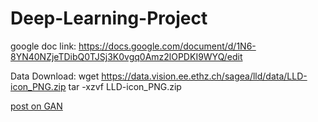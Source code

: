 # Deep-Learning-Project

google doc link: https://docs.google.com/document/d/1N6-8YN40NZjeTDibQ0TJSj3K0vgq0Amz2lOPDKI9WYQ/edit

Data Download:
wget https://data.vision.ee.ethz.ch/sagea/lld/data/LLD-icon_PNG.zip
tar -xzvf LLD-icon_PNG.zip

[post on GAN](https://machinelearningmastery.com/how-to-develop-a-generative-adversarial-network-for-a-cifar-10-small-object-photographs-from-scratch/)
